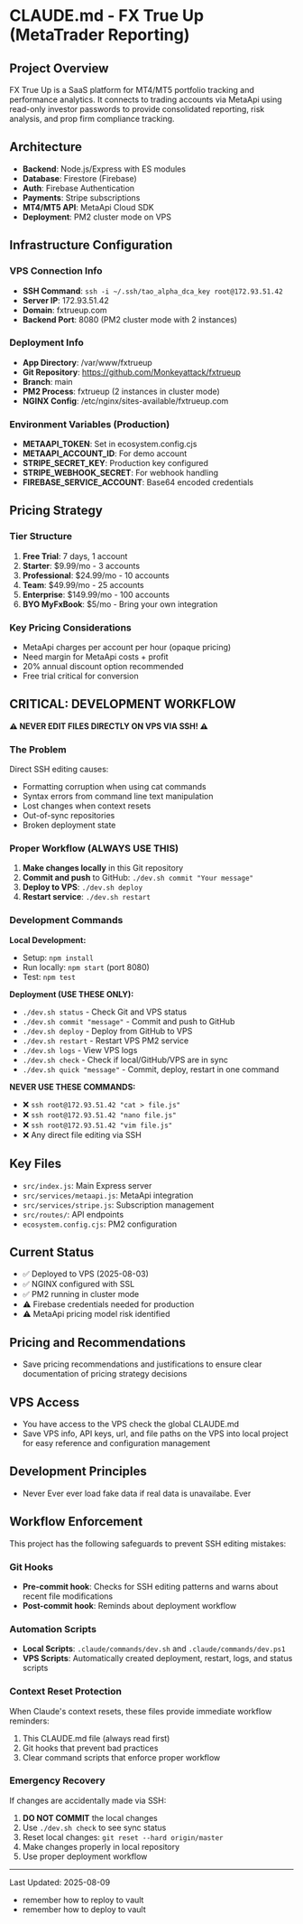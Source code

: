 # CLAUDE.md - FX True Up (MetaTrader Reporting)

## Project Overview
FX True Up is a SaaS platform for MT4/MT5 portfolio tracking and performance analytics. It connects to trading accounts via MetaApi using read-only investor passwords to provide consolidated reporting, risk analysis, and prop firm compliance tracking.

## Architecture
- **Backend**: Node.js/Express with ES modules
- **Database**: Firestore (Firebase)
- **Auth**: Firebase Authentication
- **Payments**: Stripe subscriptions
- **MT4/MT5 API**: MetaApi Cloud SDK
- **Deployment**: PM2 cluster mode on VPS

## Infrastructure Configuration

### VPS Connection Info
- **SSH Command**: `ssh -i ~/.ssh/tao_alpha_dca_key root@172.93.51.42`
- **Server IP**: 172.93.51.42
- **Domain**: fxtrueup.com
- **Backend Port**: 8080 (PM2 cluster mode with 2 instances)

### Deployment Info
- **App Directory**: /var/www/fxtrueup
- **Git Repository**: https://github.com/Monkeyattack/fxtrueup
- **Branch**: main
- **PM2 Process**: fxtrueup (2 instances in cluster mode)
- **NGINX Config**: /etc/nginx/sites-available/fxtrueup.com

### Environment Variables (Production)
- **METAAPI_TOKEN**: Set in ecosystem.config.cjs
- **METAAPI_ACCOUNT_ID**: For demo account
- **STRIPE_SECRET_KEY**: Production key configured
- **STRIPE_WEBHOOK_SECRET**: For webhook handling
- **FIREBASE_SERVICE_ACCOUNT**: Base64 encoded credentials

## Pricing Strategy

### Tier Structure
1. **Free Trial**: 7 days, 1 account
2. **Starter**: $9.99/mo - 3 accounts
3. **Professional**: $24.99/mo - 10 accounts  
4. **Team**: $49.99/mo - 25 accounts
5. **Enterprise**: $149.99/mo - 100 accounts
6. **BYO MyFxBook**: $5/mo - Bring your own integration

### Key Pricing Considerations
- MetaApi charges per account per hour (opaque pricing)
- Need margin for MetaApi costs + profit
- 20% annual discount option recommended
- Free trial critical for conversion

## CRITICAL: DEVELOPMENT WORKFLOW

**⚠️ NEVER EDIT FILES DIRECTLY ON VPS VIA SSH! ⚠️**

### The Problem
Direct SSH editing causes:
- Formatting corruption when using cat commands
- Syntax errors from command line text manipulation
- Lost changes when context resets
- Out-of-sync repositories
- Broken deployment state

### Proper Workflow (ALWAYS USE THIS)
1. **Make changes locally** in this Git repository
2. **Commit and push** to GitHub: `./dev.sh commit "Your message"`
3. **Deploy to VPS**: `./dev.sh deploy` 
4. **Restart service**: `./dev.sh restart`

### Development Commands
**Local Development:**
- Setup: `npm install`
- Run locally: `npm start` (port 8080)
- Test: `npm test`

**Deployment (USE THESE ONLY):**
- `./dev.sh status` - Check Git and VPS status
- `./dev.sh commit "message"` - Commit and push to GitHub
- `./dev.sh deploy` - Deploy from GitHub to VPS
- `./dev.sh restart` - Restart VPS PM2 service
- `./dev.sh logs` - View VPS logs
- `./dev.sh check` - Check if local/GitHub/VPS are in sync
- `./dev.sh quick "message"` - Commit, deploy, restart in one command

**NEVER USE THESE COMMANDS:**
- ❌ `ssh root@172.93.51.42 "cat > file.js"` 
- ❌ `ssh root@172.93.51.42 "nano file.js"`
- ❌ `ssh root@172.93.51.42 "vim file.js"`
- ❌ Any direct file editing via SSH

## Key Files
- `src/index.js`: Main Express server
- `src/services/metaapi.js`: MetaApi integration
- `src/services/stripe.js`: Subscription management
- `src/routes/`: API endpoints
- `ecosystem.config.cjs`: PM2 configuration

## Current Status
- ✅ Deployed to VPS (2025-08-03)
- ✅ NGINX configured with SSL
- ✅ PM2 running in cluster mode
- ⚠️ Firebase credentials needed for production
- ⚠️ MetaApi pricing model risk identified

## Pricing and Recommendations

- Save pricing recommendations and justifications to ensure clear documentation of pricing strategy decisions

## VPS Access

- You have access to the VPS check the global CLAUDE.md
- Save VPS info, API keys, url, and file paths on the VPS into local project for easy reference and configuration management

## Development Principles
- Never Ever ever load fake data if real data is unavailabe.  Ever

## Workflow Enforcement

This project has the following safeguards to prevent SSH editing mistakes:

### Git Hooks
- **Pre-commit hook**: Checks for SSH editing patterns and warns about recent file modifications
- **Post-commit hook**: Reminds about deployment workflow

### Automation Scripts
- **Local Scripts**: `.claude/commands/dev.sh` and `.claude/commands/dev.ps1`
- **VPS Scripts**: Automatically created deployment, restart, logs, and status scripts

### Context Reset Protection
When Claude's context resets, these files provide immediate workflow reminders:
1. This CLAUDE.md file (always read first)
2. Git hooks that prevent bad practices
3. Clear command scripts that enforce proper workflow

### Emergency Recovery
If changes are accidentally made via SSH:
1. **DO NOT COMMIT** the local changes
2. Use `./dev.sh check` to see sync status
3. Reset local changes: `git reset --hard origin/master`
4. Make changes properly in local repository
5. Use proper deployment workflow

---
Last Updated: 2025-08-09
- remember how to reploy to vault
- remember how to deploy to vault